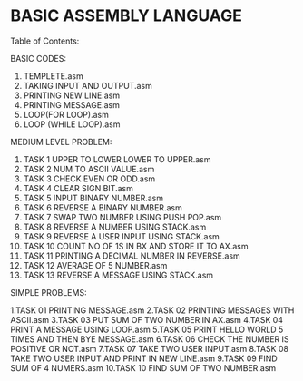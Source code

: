 # BASIC ASSEMBLY LANGUAGE
Table of Contents:

BASIC CODES:
1. TEMPLETE.asm
2. TAKING INPUT AND OUTPUT.asm
3. PRINTING NEW LINE.asm
4. PRINTING MESSAGE.asm
5. LOOP(FOR LOOP).asm
6. LOOP (WHILE LOOP).asm

MEDIUM LEVEL PROBLEM:

1. TASK 1 UPPER TO LOWER LOWER TO UPPER.asm
2. TASK 2 NUM TO ASCII VALUE.asm
3. TASK 3 CHECK EVEN OR ODD.asm
4. TASK 4 CLEAR SIGN BIT.asm
5. TASK 5 INPUT BINARY NUMBER.asm
6. TASK 6 REVERSE A BINARY NUMBER.asm
7. TASK 7 SWAP TWO NUMBER USING PUSH POP.asm
8. TASK 8 REVERSE A NUMBER USING STACK.asm
9. TASK 9 REVERSE A USER INPUT USING STACK.asm
10. TASK 10 COUNT NO OF 1S IN BX AND STORE IT TO AX.asm
11. TASK 11 PRINTING A DECIMAL NUMBER IN REVERSE.asm
12. TASK 12 AVERAGE OF 5 NUMBER.asm
13. TASK 13 REVERSE A MESSAGE USING STACK.asm

SIMPLE PROBLEMS:

1.TASK 01 PRINTING MESSAGE.asm
2.TASK 02 PRINTING MESSAGES WITH ASCII.asm
3.TASK 03 PUT SUM OF TWO NUMBER IN AX.asm
4.TASK 04 PRINT A MESSAGE USING LOOP.asm
5.TASK 05 PRINT HELLO WORLD 5 TIMES AND THEN BYE MESSAGE.asm
6.TASK 06 CHECK THE NUMBER IS POSITIVE OR NOT.asm
7.TASK 07 TAKE TWO USER INPUT.asm
8.TASK 08 TAKE TWO USER INPUT AND PRINT IN NEW LINE.asm
9.TASK 09 FIND SUM OF 4 NUMERS.asm
10.TASK 10 FIND SUM OF TWO NUMBER.asm




